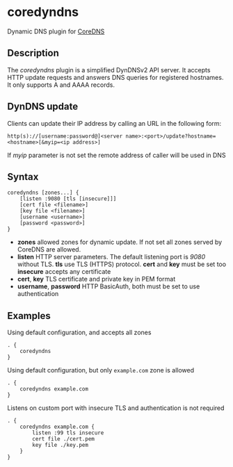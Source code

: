 # coredyndns
Dynamic DNS plugin for [CoreDNS](https://github.com/coredns/coredns)

## Description

The *coredyndns* plugin is a simplified DynDNSv2 API server. It accepts HTTP update requests and answers DNS queries for registered hostnames. It only supports A and AAAA records.

## DynDNS update

Clients can update their IP address by calling an URL in the following form:

~~~
http(s)://[username:password@]<server name>:<port>/update?hostname=<hostname>[&myip=<ip address>]
~~~
If *myip* parameter is not set the remote address of caller will be used in DNS

## Syntax

~~~
coredyndns [zones...] {
	[listen :9080 [tls [insecure]]]
	[cert file <filename>]
	[key file <filename>]
	[username <username>]
	[password <password>]
}
~~~

* **zones** allowed zones for dynamic update. If not set all zones served by CoreDNS are allowed.
* **listen** HTTP server parameters. The default listening port is *9080* without TLS.
**tls** use TLS (HTTPS) protocol. **cert** and **key** must be set too
**insecure** accepts any certificate
* **cert**, **key** TLS certificate and private key in PEM format
* **username**, **password** HTTP BasicAuth, both must be set to use authentication

## Examples

Using default configuration, and accepts all zones

~~~ corefile
. {
    coredyndns
}
~~~

Using default configuration, but only `example.com` zone is allowed

~~~
. {
    coredyndns example.com
}
~~~

Listens on custom port with insecure TLS and authentication is not required

~~~
. {
    coredyndns example.com {
        listen :99 tls insecure
        cert file ./cert.pem
        key file ./key.pem
    }
}
~~~